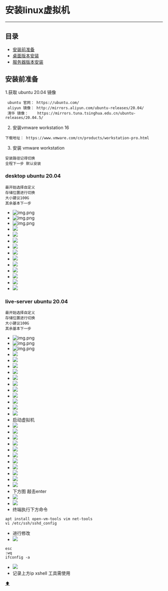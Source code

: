 <a id = "top"></a>

# 安装linux虚拟机

----

## 目录

* [安装前准备](#1)
* [桌面版本安装](#2)
* [服务器版本安装](#3)

<a id = "1"></a>

## 安装前准备

1.获取 ubuntu 20.04 镜像

```text
 ubuntu 官网： https://ubuntu.com/
 aliyun 镜像： http://mirrors.aliyun.com/ubuntu-releases/20.04/
 清华 镜像：    https://mirrors.tuna.tsinghua.edu.cn/ubuntu-releases/20.04.5/
```

2. 安装vmware workstation 16

```text
下载地址： https://www.vmware.com/cn/products/workstation-pro.html
```

3. 安装 vmware workstation

```text
安装路径记得切换
全程下一步 默认安装
```

<a id = "2"></a>

### desktop ubuntu 20.04

```text
最开始选择自定义 
存储位置进行切换
大小建议100G
其余基本下一步
```

[comment]: <> (https://gitee.com/jianlu8023/study-notes/raw/master/img/img.png)

[comment]: <> (https://github.com/jianlu8023/study-notes/blob/master/img/img.png)

* ![img.png](../img/img.png)
* ![img.png](../img/img_1.png)
* ![img.png](../img/img_2.png)
* ![](../img/img_3.png)
* ![](../img/img_4.png)
* ![](../img/img_5.png)
* ![](../img/img_6.png)
* ![](../img/img_7.png)
* ![](../img/img_8.png)
* ![](../img/img_9.png)
* ![](../img/img_10.png)
* ![](../img/img_11.png)
* ![](../img/img_12.png)
* ![](../img/img_13.png)

<a id = "3"></a>

### live-server ubuntu 20.04

```text
最开始选择自定义 
存储位置进行切换
大小建议100G
其余基本下一步
```

* ![img.png](../img/img.png)
* ![img.png](../img/img_1.png)
* ![img.png](../img/img_2.png)
* ![](../img/img_3.png)
* ![](../img/img_4.png)
* ![](../img/img_5.png)
* ![](../img/img_6.png)
* ![](../img/img_7.png)
* ![](../img/img_8.png)
* ![](../img/img_9.png)
* ![](../img/img_10.png)
* ![](../img/img_11.png)
* ![](../img/img_12.png)
* ![](../img/img_13.png)
* 启动虚拟机
* ![](../img/img_14.png)
* ![](../img/img_15.png)
* ![](../img/img_16.png)
* ![](../img/img_17.png)
* ![](../img/img_18.png)
* ![](../img/img_19.png)
* ![](../img/img_20.png)
* ![](../img/img_21.png)
* ![](../img/img_22.png)
* ![](../img/img_23.png)
* ![](../img/img_24.png)
* 下方图 敲击enter
* ![](../img/img_26.png)
* ![](../img/img_27.png)
* 终端执行下方命令

```shell
apt install open-vm-tools vim net-tools
vi /etc/ssh/sshd_config
```

* 进行修改
* ![](../img/img_28.png)

```shell
esc
:wq
ifconfig -a
```

* ![](../img/img_29.png)
* 记录上方ip xshell 工具需使用

[ ⬆ ](#top)